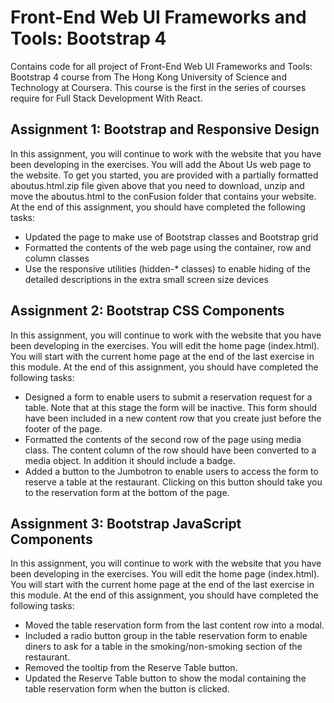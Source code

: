 # Front-End Web UI Frameworks and Tools: Bootstrap 4
Contains code for all project of Front-End Web UI Frameworks and Tools: Bootstrap 4 course from The Hong Kong University of Science and Technology at Coursera. This course is the first in the series of courses require for Full Stack Development With React.

## Assignment 1: Bootstrap and Responsive Design
In this assignment, you will continue to work with the website that you have been developing in the exercises. You will add the About Us web page to the website. To get you started, you are provided with a partially formatted aboutus.html.zip file given above that you need to download, unzip and move the aboutus.html to the conFusion folder that contains your website. At the end of this assignment, you should have completed the following tasks:

* Updated the page to make use of Bootstrap classes and Bootstrap grid
* Formatted the contents of the web page using the container, row and column classes
* Use the responsive utilities (hidden-* classes) to enable hiding of the detailed descriptions in the extra small screen size devices

## Assignment 2: Bootstrap CSS Components
In this assignment, you will continue to work with the website that you have been developing in the exercises. You will edit the home page (index.html). You will start with the current home page at the end of the last exercise in this module. At the end of this assignment, you should have completed the following tasks:

* Designed a form to enable users to submit a reservation request for a table. Note that at this stage the form will be inactive. This form should have been included in a new content row that you create just before the footer of the page.
* Formatted the contents of the second row of the page using media class. The content column of the row should have been converted to a media object. In addition it should include a badge.
* Added a button to the Jumbotron to enable users to access the form to reserve a table at the restaurant. Clicking on this button should take you to the reservation form at the bottom of the page.

## Assignment 3: Bootstrap JavaScript Components
In this assignment, you will continue to work with the website that you have been developing in the exercises. You will edit the home page (index.html). You will start with the current home page at the end of the last exercise in this module. At the end of this assignment, you should have completed the following tasks:

* Moved the table reservation form from the last content row into a modal.
* Included a radio button group in the table reservation form to enable diners to ask for a table in the smoking/non-smoking section of the restaurant.
* Removed the tooltip from the Reserve Table button.
* Updated the Reserve Table button to show the modal containing the table reservation form when the button is clicked.